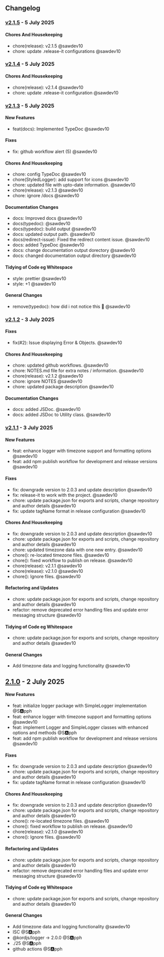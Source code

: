 ## Changelog

### [v2.1.5](https://github.com/kordjs/logger/compare/v2.1.4...v2.1.5) - 5 July 2025

#### Chores And Housekeeping

- chore(release): v2.1.5 @sawdev10
- chore: update .release-it configurations @sawdev10

### [v2.1.4](https://github.com/kordjs/logger/compare/v2.1.3...v2.1.4) - 5 July 2025

#### Chores And Housekeeping

- chore(release): v2.1.4 @sawdev10
- chore: update .release-it configuration @sawdev10

### [v2.1.3](https://github.com/kordjs/logger/compare/v2.1.2...v2.1.3) - 5 July 2025

#### New Features

- feat(docs): Implemented TypeDoc @sawdev10

#### Fixes

- fix: github workflow alert (5) @sawdev10

#### Chores And Housekeeping

- chore: config TypeDoc @sawdev10
- chore(StyledLogger): add support for icons @sawdev10
- chore: updated file with upto-date information. @sawdev10
- chore(release): v2.1.3 @sawdev10
- chore: ignore /docs @sawdev10

#### Documentation Changes

- docs: Improved docs @sawdev10
- docs(typedoc): @sawdev10
- docs(typedoc): build output @sawdev10
- docs: updated output path. @sawdev10
- docs(redirect-issue): Fixed the redirect content issue. @sawdev10
- docs: added TypeDoc @sawdev10
- docs: change documentation output dorectory @sawdev10
- docs: changed documentation output directory @sawdev10

#### Tidying of Code eg Whitespace

- style: prettier @sawdev10
- style: +1 @sawdev10

#### General Changes

- remove(typedoc): how did i not notice this 🫩 @sawdev10

### [v2.1.2](https://github.com/kordjs/logger/compare/v2.1.1...v2.1.2) - 3 July 2025

#### Fixes

- fix(#2): Issue displaying Error & Objects. @sawdev10

#### Chores And Housekeeping

- chore: updated github workflows. @sawdev10
- chore: NOTES.md file for extra notes / information. @sawdev10
- chore(release): v2.1.2 @sawdev10
- chore: ignore NOTES @sawdev10
- chore: updated package description @sawdev10

#### Documentation Changes

- docs: added JSDoc. @sawdev10
- docs: added JSDoc to Utility class. @sawdev10

### [v2.1.1](https://github.com/kordjs/logger/compare/2.1.0...v2.1.1) - 3 July 2025

#### New Features

- feat: enhance logger with timezone support and formatting options @sawdev10
- feat: add npm publish workflow for development and release versions @sawdev10

#### Fixes

- fix: downgrade version to 2.0.3 and update description @sawdev10
- fix: release-it to work with the project. @sawdev10
- chore: update package.json for exports and scripts, change repository and author details @sawdev10
- fix: update tagName format in release configuration @sawdev10

#### Chores And Housekeeping

- fix: downgrade version to 2.0.3 and update description @sawdev10
- chore: update package.json for exports and scripts, change repository and author details @sawdev10
- chore: updated timezone data with one new entry. @sawdev10
- chore(): re-located timezone files. @sawdev10
- chore(): fixed workflow to publish on release. @sawdev10
- chore(release): v2.1.1 @sawdev10
- chore(release): v2.1.0 @sawdev10
- chore(): Ignore files. @sawdev10

#### Refactoring and Updates

- chore: update package.json for exports and scripts, change repository and author details @sawdev10
- refactor: remove deprecated error handling files and update error messaging structure @sawdev10

#### Tidying of Code eg Whitespace

- chore: update package.json for exports and scripts, change repository and author details @sawdev10

#### General Changes

- Add timezone data and logging functionality @sawdev10

## [2.1.0](https://github.com/kordjs/logger/compare/v1.1.0...2.1.0) - 2 July 2025

#### New Features

- feat: initialize logger package with SimpleLogger implementation @S🅰️pph
- feat: enhance logger with timezone support and formatting options @sawdev10
- feat: implement Logger and SimpleLogger classes with enhanced options and methods @S🅰️pph
- feat: add npm publish workflow for development and release versions @sawdev10

#### Fixes

- fix: downgrade version to 2.0.3 and update description @sawdev10
- chore: update package.json for exports and scripts, change repository and author details @sawdev10
- fix: update tagName format in release configuration @sawdev10

#### Chores And Housekeeping

- fix: downgrade version to 2.0.3 and update description @sawdev10
- chore: update package.json for exports and scripts, change repository and author details @sawdev10
- chore(): re-located timezone files. @sawdev10
- chore(): fixed workflow to publish on release. @sawdev10
- chore(release): v2.1.0 @sawdev10
- chore(): Ignore files. @sawdev10

#### Refactoring and Updates

- chore: update package.json for exports and scripts, change repository and author details @sawdev10
- refactor: remove deprecated error handling files and update error messaging structure @sawdev10

#### Tidying of Code eg Whitespace

- chore: update package.json for exports and scripts, change repository and author details @sawdev10

#### General Changes

- Add timezone data and logging functionality @sawdev10
- ISC @S🅰️pph
- @kordjs/logger -&gt; 2.0.0 @S🅰️pph
- ./25 @S🅰️pph
- github actions @S🅰️pph
